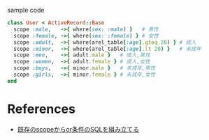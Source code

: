 

sample code
```ruby
class User < ActiveRecord::Base
  scope :male,   ->{ where(sex: :male) }   # 男性
  scope :female, ->{ where(sex: :female) } # 女性
  scope :adult,  ->{ where(arel_table[:age].gteq 20) } # 成人
  scope :minor,  ->{ where(arel_table[:age].lt 20) }   # 未成年
  scope :men,    ->{ adult.male }   # 成人,男性
  scope :women,  ->{ adult.female } # 成人,女性
  scope :boys,   ->{ minor.male }   # 未成年,男性
  scope :girls,  ->{ minor.female } # 未成年,女性
end
```

# References

+ [既存のscopeからor条件のSQLを組み立てる](http://qiita.com/ichi_s/items/22f3535c3e8adb901902)

